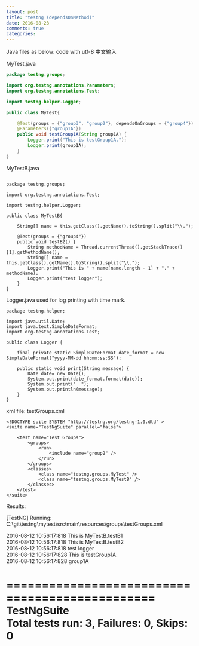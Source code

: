 ```yaml
---
layout: post
title: "testng (dependsOnMethod)"
date: 2016-08-23
comments: true
categories: 
---
```


<head>
    <meta http-equiv="Content-Type" content="text/html; charset=utf-8" />  
<style type="text/css">
#customers
  {
  font-family:"Trebuchet MS", Arial, Helvetica, sans-serif;
  width:100%;
  border-collapse:collapse;
  text-align:left;
  }
  
#customers td, #customers th 
  {
  font-size:1em;
  border:1px solid #98bf21;
  padding:3px 7px 2px 7px;
  text-align:left;
  }

#customers th 
  {
  font-size:1.1em;
  text-align:left;
  padding-top:5px;
  padding-bottom:4px;
  background-color:#A7C942;
  color:#ffffff;
  }

#customers tr.alt td 
  {
  color:#000000;
  background-color:#EAF2D3;
  }
</style>
</head>

Java files as below: code with utf-8 中文输入

MyTest.java

```java
package testng.groups;

import org.testng.annotations.Parameters;
import org.testng.annotations.Test;

import testng.helper.Logger;

public class MyTest{

    @Test(groups = {"group3", "group2"}, dependsOnGroups = {"group4"})
    @Parameters({"group1A"})
    public void testGroup1A(String group1A) {
        Logger.print("This is testGroup1A.");
        Logger.print(group1A);
    }    
}
```

MyTestB.java

```

package testng.groups;

import org.testng.annotations.Test;

import testng.helper.Logger;

public class MyTestB{

    String[] name = this.getClass().getName().toString().split("\\.");

    @Test(groups = {"group4"})
    public void testB2() {
        String methodName = Thread.currentThread().getStackTrace()[1].getMethodName();
        String[] name = this.getClass().getName().toString().split("\\.");
        Logger.print("This is " + name[name.length - 1] + "." +  methodName);
        Logger.print("test logger");
    }
}

```

Logger.java
used for log printing with time mark.  

```
package testng.helper;

import java.util.Date;
import java.text.SimpleDateFormat;
import org.testng.annotations.Test;

public class Logger {

    final private static SimpleDateFormat date_format = new SimpleDateFormat("yyyy-MM-dd hh:mm:ss:SS");
    
    public static void print(String message) {
        Date date= new Date();
        System.out.print(date_format.format(date));
        System.out.print("  ");
        System.out.println(message);
    }
}

```

xml file:
testGroups.xml

```
<!DOCTYPE suite SYSTEM "http://testng.org/testng-1.0.dtd" >
<suite name="TestNgSuite" parallel="false">
    
    <test name="Test Groups">
        <groups>
            <run>
                <include name="group2" />
            </run>
        </groups>
        <classes>
            <class name="testng.groups.MyTest" />
            <class name="testng.groups.MyTestB" />
        </classes>
    </test>
</suite>
```

Results:

[TestNG] Running:
  C:\git\testng\mytest\src\main\resources\groups\testGroups.xml

2016-08-12 10:56:17:818  This is MyTestB.testB1  
2016-08-12 10:56:17:818  This is MyTestB.testB2  
2016-08-12 10:56:17:818  test logger  
2016-08-12 10:56:17:828  This is testGroup1A.  
2016-08-12 10:56:17:828  group1A

===============================================  
TestNgSuite  
Total tests run: 3, Failures: 0, Skips: 0  
===============================================

